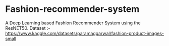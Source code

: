 # Fashion-recommender-system

A Deep Learning based Fashion Recommender System using the ResNET50.
Dataset :- https://www.kaggle.com/datasets/paramaggarwal/fashion-product-images-small
